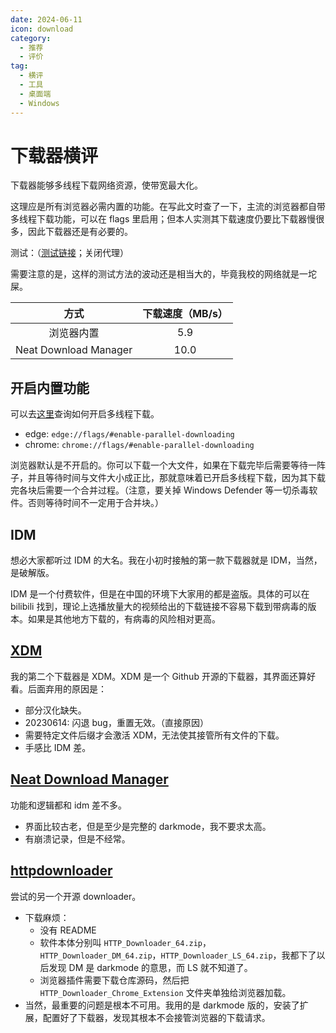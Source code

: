 ```yaml
---
date: 2024-06-11
icon: download
category:
  - 推荐
  - 评价
tag:
  - 横评
  - 工具
  - 桌面端
  - Windows
---
```


# 下载器横评

下载器能够多线程下载网络资源，使带宽最大化。

这理应是所有浏览器必需内置的功能。在写此文时查了一下，主流的浏览器都自带多线程下载功能，可以在 flags 里启用；但本人实测其下载速度仍要比下载器慢很多，因此下载器还是有必要的。

测试：（[测试链接](https://gh.con.sh/https://github.com/AaronFeng753/Waifu2x-Extension-GUI/releases/download/v2.21.12/Waifu2x-Extension-GUI-v2.21.12-Portable.7z)；关闭代理）

需要注意的是，这样的测试方法的波动还是相当大的，毕竟我校的网络就是一坨屎。

|         方式          | 下载速度（MB/s） |
| :-------------------: | :--------------: |
|      浏览器内置       |       5.9        |
| Neat Download Manager |       10.0       |

## 开启内置功能

可以去[这里](https://www.91mobiles.com/hub/parallel-downloading-how-to-enable-faster-download-speeds/)查询如何开启多线程下载。

- edge: `edge://flags/#enable-parallel-downloading`
- chrome: `chrome://flags/#enable-parallel-downloading`

浏览器默认是不开启的。你可以下载一个大文件，如果在下载完毕后需要等待一阵子，并且等待时间与文件大小成正比，那就意味着已开启多线程下载，因为其下载完各块后需要一个合并过程。（注意，要关掉 Windows Defender 等一切杀毒软件。否则等待时间不一定用于合并块。）

## IDM

想必大家都听过 IDM 的大名。我在小初时接触的第一款下载器就是 IDM，当然，是破解版。

IDM 是一个付费软件，但是在中国的环境下大家用的都是盗版。具体的可以在 bilibili 找到，理论上选播放量大的视频给出的下载链接不容易下载到带病毒的版本。如果是其他地方下载的，有病毒的风险相对更高。

## [XDM](https://github.com/subhra74/xdm)

我的第二个下载器是 XDM。XDM 是一个 Github 开源的下载器，其界面还算好看。后面弃用的原因是：

- 部分汉化缺失。
- 20230614: 闪退 bug，重置无效。（直接原因）
- 需要特定文件后缀才会激活 XDM，无法使其接管所有文件的下载。
- 手感比 IDM 差。

## [Neat Download Manager](https://www.neatdownloadmanager.com/index.php/en/)

功能和逻辑都和 idm 差不多。

- 界面比较古老，但是至少是完整的 darkmode，我不要求太高。
- 有崩溃记录，但是不经常。

## [httpdownloader](https://github.com/erickutcher/httpdownloader)

尝试的另一个开源 downloader。

- 下载麻烦：
  - 没有 README
  - 软件本体分别叫 `HTTP_Downloader_64.zip`，`HTTP_Downloader_DM_64.zip`，`HTTP_Downloader_LS_64.zip`，我都下了以后发现 DM 是 darkmode 的意思，而 LS 就不知道了。
  - 浏览器插件需要下载仓库源码，然后把 `HTTP_Downloader_Chrome_Extension` 文件夹单独给浏览器加载。
- 当然，最重要的问题是根本不可用。我用的是 darkmode 版的，安装了扩展，配置好了下载器，发现其根本不会接管浏览器的下载请求。

